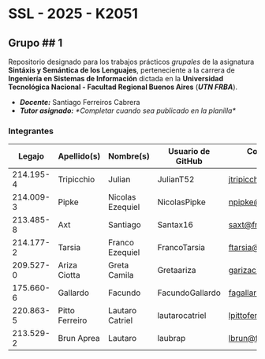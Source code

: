 # SSL - 2025 - K2051
## Grupo \## 1

Repositorio designado para los trabajos prácticos *grupales* de la asignatura
**Sintáxis y Semántica de los Lenguajes**,
perteneciente a la carrera de **Ingeniería en Sistemas de Información** dictada en la
**Universidad Tecnológica Nacional - Facultad Regional Buenos Aires** (***UTN FRBA***).

- ***Docente:*** Santiago Ferreiros Cabrera
- ***Tutor asignado:*** *\*Completar cuando sea publicado en la planilla\**

### Integrantes
| Legajo    | Apellido(s)    | Nombre(s)        | Usuario de GitHub                      | Correo electrónico institucional       |
| --------- | -------------- | ---------------- | -------------------------------------- | -------------------------------------- |
| 214.195-4 | Tripicchio     | Julian           | JulianT52                              | jtripicchio@fraba.utn.edu.ar           |
| 214.009-3 | Pipke          | Nicolas Ezequiel | NicolasPipke                           | npipke@frba.utn.edu.ar                 |
| 213.485-8 | Axt            | Santiago         | Santax16                               | saxt@frba.utn.edu.ar                   |
| 214.177-2 | Tarsia         | Franco Ezequiel  | FrancoTarsia                           | ftarsia@frba.utn.edu.ar                |
| 209.527-0 | Ariza Ciotta   | Greta Camila     | Gretaariza                             | garizaciotta@frba.utn.edu.ar           |
| 175.660-6 | Gallardo       | Facundo          | FacundoGallardo                        | fagallardo@frba.tun.edu.ar             |
| 220.863-5 | Pitto Ferreiro | Lautaro Catriel  | lautarocatriel                         | lpittoferreiro@frba.utn.edu.ar         |
| 213.529-2 | Brun Aprea     | Lautaro          | laubrap                                | lbrun@frba.utn.edu.ar                  |
